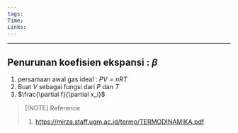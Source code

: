 ```yaml
---
tags: 
Time: 
Links:
---
```

---
## Penurunan koefisien ekspansi : $\beta$
1. persamaan awal gas ideal : $PV = nRT$
2. Buat $V$ sebagai fungsi dari $P$ dan $T$ 
3. $\frac{\partial f}{\partial x_i}$



> [!NOTE] Reference
> 1. https://mirza.staff.ugm.ac.id/termo/TERMODINAMIKA.pdf


